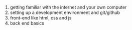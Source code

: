 1. getting familiar with the internet and your own computer
2. setting up a development environment and git/github
3. front-end like html, css and js
4. back end basics